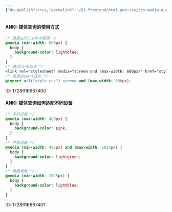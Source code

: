 ```yaml
---
{"dg-publish":true,"permalink":"/01-frontend/html-and-css/css-media-query/","title":"谈谈你对媒体查询的理解","created":"2024-10-11T10:21:49.441+08:00","updated":"2024-10-11T11:17:47.464+08:00"}
---
```


#### ANKI-媒体查询的使用方式
```css
/* 直接在CSS文件中使用 */
@media (min-width: 600px) {
  body {
    background-color: lightblue;
  }
}
/* 通过link标签 */
<link rel="stylesheet" media="screen and (max-width: 600px)" href="style.css">
/* 使用import语句 */
@import url("style.css") screen and (max-width: 600px);
```
ID: 1728616667400

#### ANKI-媒体查询如何适配不同设备
```css
/* 手机设备 */
@media (max-width: 480px) {
  body {
    background-color: pink;
  }
}
/* 平板设备 */
@media (min-width: 481px) and (max-width: 1024px) {
  body {
    background-color: lightgreen;
  }
}
/* 桌面电脑 */
@media (min-width: 1025px) {
  body {
    background-color: lightblue;
  }
}
```
ID: 1728616667401

